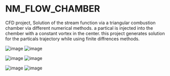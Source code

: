 # NM_FLOW_CHAMBER
CFD project, Solution of the stream function via a triangular combustion chamber via different numerical methods.
a partical is injected into the chember with a constant vortex in the center. this project generates solution for the particals trajectory while using finite diffrences methods. 

![image](https://user-images.githubusercontent.com/104156586/218330724-9ac314f1-a2f9-4aa3-9ae0-4394834d6253.png) ![image](https://user-images.githubusercontent.com/104156586/218330876-abe6eeee-47b4-4751-830a-1bb1bc3788f1.png)

![image](https://user-images.githubusercontent.com/104156586/218330738-d7fb78b1-5b59-4bce-a06d-1565fb472a66.png)
![image](https://user-images.githubusercontent.com/104156586/218330749-903c4024-92be-43d9-8d95-e034f973bbb6.png)


![image](https://user-images.githubusercontent.com/104156586/218330766-840e3c77-c874-428f-8beb-f402732761e9.png) ![image](https://user-images.githubusercontent.com/104156586/218330808-f8f0a4ff-f82c-4fa9-bb0d-683a89063519.png)

